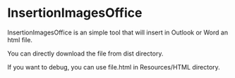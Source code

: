 # InsertionImagesOffice

InsertionImagesOffice is an simple tool that will insert in Outlook or Word an html file.

You can directly download the file from dist directory.

If you want to debug, you can use file.html in Resources/HTML directory.
